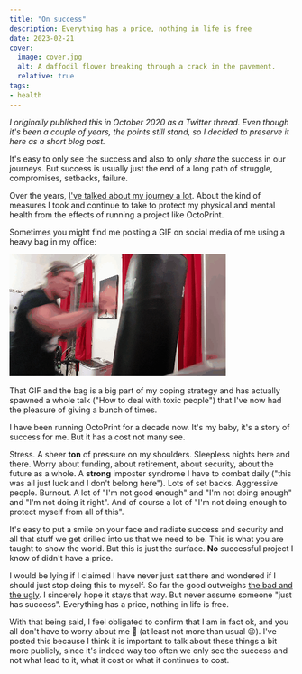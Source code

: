```yaml
---
title: "On success"
description: Everything has a price, nothing in life is free
date: 2023-02-21
cover:
  image: cover.jpg
  alt: A daffodil flower breaking through a crack in the pavement.
  relative: true
tags:
- health
---
```


*I originally published this in October 2020 as a Twitter thread. Even though it's been a couple of years, the points still stand, so I decided to preserve it here as a short blog post.*

It's easy to only see the success and also to only *share* the success in our journeys. But success is usually just the end of a long path of struggle, compromises, setbacks, failure.

Over the years, [I've talked about my journey a lot](/talks/). About the kind of measures I took and continue to take to protect my physical and mental health from the effects of running a project like OctoPrint.

Sometimes you might find me posting a GIF on social media of me using a heavy bag in my office:

![A perfectly looping GIF of me punching my heavy bag](gina_angry.gif#center)

That GIF and the bag is a big part of my coping strategy and has actually spawned a whole talk ("How to deal with toxic people") that I've now had the pleasure of giving a bunch of times.

I have been running OctoPrint for a decade now. It's my baby, it's a story of success for me. But it has a cost not many see.

Stress. A sheer **ton** of pressure on my shoulders. Sleepless nights here and there. Worry about funding, about retirement, about security, about the future as a whole. A **strong** imposter syndrome I have to combat daily ("this was all just luck and I don't belong here"). Lots of set backs. Aggressive people. Burnout. A lot of "I'm not good enough" and "I'm not doing enough" and "I'm not doing it right". And of course a lot of "I'm not doing enough to protect myself from all of this".

It's easy to put a smile on your face and radiate success and security and all that stuff we get drilled into us that we need to be. This is what you are taught to show the world. But this is just the surface. **No** successful project I know of didn't have a price.

I would be lying if I claimed I have never just sat there and wondered if I should just stop doing this to myself. So far the good outweighs [the bad and the ugly](https://youtu.be/6ILoSjQ94HY). I sincerely hope it stays that way. But never assume someone "just has success". Everything has a price, nothing in life is free.

With that being said, I feel obligated to confirm that I am in fact ok, and you all don't have to worry about me 🙂 (at least not more than usual 😉). I've posted this because I think it is important to talk about these things a bit more publicly, since it's indeed way too often we only see the success and not what lead to it, what it cost or what it continues to cost.
